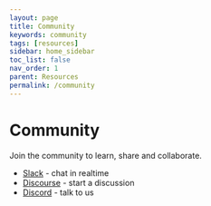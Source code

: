```yaml
---
layout: page
title: Community
keywords: community
tags: [resources]
sidebar: home_sidebar
toc_list: false
nav_order: 1
parent: Resources
permalink: /community
---
```


# Community

Join the community to learn, share and collaborate.

- [Slack](https://slack.micro.mu) - chat in realtime
- [Discourse](https://community.micro.mu) - start a discussion
- [Discord](https://discord.gg/hbmJEct) - talk to us
